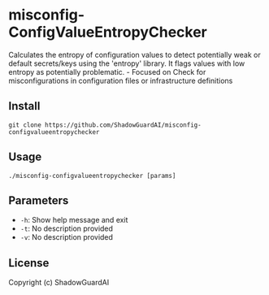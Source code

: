 # misconfig-ConfigValueEntropyChecker
Calculates the entropy of configuration values to detect potentially weak or default secrets/keys using the 'entropy' library. It flags values with low entropy as potentially problematic. - Focused on Check for misconfigurations in configuration files or infrastructure definitions

## Install
`git clone https://github.com/ShadowGuardAI/misconfig-configvalueentropychecker`

## Usage
`./misconfig-configvalueentropychecker [params]`

## Parameters
- `-h`: Show help message and exit
- `-t`: No description provided
- `-v`: No description provided

## License
Copyright (c) ShadowGuardAI

